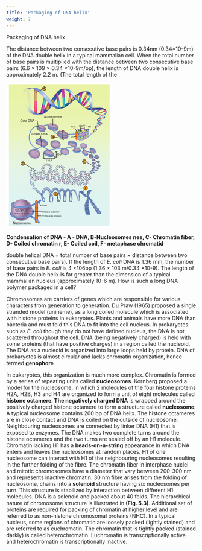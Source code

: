 ```yaml
---
title: 'Packaging of DNA helix'
weight: 7
---
```


Packaging of DNA helix

The distance between two consecutive base pairs is 0.34nm (0.34×10-9m) of the DNA double helix in a typical mammalian cell. When the total number of base pairs is multiplied with the distance between two consecutive base pairs (6.6 × 109 × 0.34 ×10-9m/bp), the length of DNA double helix is approximately 2.2 m. (The total length of the

![Alt text](image.png)

**Condensation of DNA - A - DNA, B-Nucleosomes nes, C- Chromatin fiber, D- Coiled chromatin r, E- Coiled coil, F- metaphase chromatid**

double helical DNA = total number of base pairs × distance between two consecutive base pairs). If the length of _E. coli_ DNA is 1.36 mm, the number of base pairs in _E. coli_ is 4 ×106bp (1.36 × 103 m/0.34 ×10-9). The length of the DNA double helix is far greater than the dimension of a typical mammalian nucleus (approximately 10-6 m). How is such a long DNA polymer packaged in a cell?

Chromosomes are carriers of genes which are responsible for various characters from generation to generation. Du Praw (1965) proposed a single stranded model (unineme), as a long coiled molecule which is associated with histone proteins in eukaryotes. Plants and animals have more DNA than bacteria and must fold this DNA to fit into the cell nucleus. In prokaryotes such as _E. coli_ though they do not have defined nucleus, the DNA is not scattered throughout the cell. DNA (being negatively charged) is held with some proteins (that have positive charges) in a region called the nucleoid. The DNA as a nucleoid is organized into large loops held by protein. DNA of prokaryotes is almost circular and lacks chromatin organization, hence termed **genophore**.

In eukaryotes, this organization is much more complex. Chromatin is formed by a series of repeating units called **nucleosomes**. Kornberg proposed a model for the nucleosome, in which 2 molecules of the four histone proteins H2A, H2B, H3 and H4 are organized to form a unit of eight molecules called **histone octamere. The negatively charged DNA** is wrapped around the positively charged histone octamere to form a structure called **nucleosome**. A typical nucleosome contains 200 bp of DNA helix. The histone octameres are in close contact and DNA is coiled on the outside of nucleosome. Neighbouring nucleosomes are connected by linker DNA (H1) that is exposed to enzymes. The DNA makes two complete turns around the histone octameres and the two turns are sealed off by an H1 molecule. Chromatin lacking H1 has a **beads-on-a-string** appearance in which DNA enters and leaves the nucleosomes at random places. H1 of one nucleosome can interact with H1 of the neighbouring nucleosomes resulting in the further folding of the fibre. The chromatin fiber in interphase nuclei and mitotic chromosomes have a diameter that vary between 200-300 nm and represents inactive chromatin. 30 nm fibre arises from the folding of nucleosome, chains into a **solenoid** structure having six nucleosomes per turn. This structure is stabilized by interaction between different H1 molecules. DNA is a solenoid and packed about 40 folds. The hierarchical nature of chromosome structure is illustrated in **(Fig. 5.3)**. Additional set of proteins are required for packing of chromatin at higher level and are referred to as non-histone chromosomal proteins (NHC). In a typical nucleus, some regions of chromatin are loosely packed (lightly stained) and are referred to as euchromatin. The chromatin that is tightly packed (stained darkly) is called heterochromatin. Euchromatin is transcriptionally active and heterochromatin is transcriptionally inactive.

